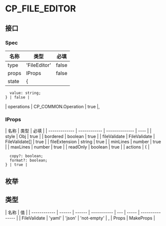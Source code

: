 # CP_FILE_EDITOR

## 接口

### Spec

| 名称  | 类型         | 必填  |
| ----- | ------------ | ----- |
| type  | 'FileEditor' | false |
| props | IProps       | false |
| state | {            |

      value: string;
    } | false |

| operations | CP_COMMON.Operation | true |,

### IProps

| 名称          | 类型         | 必填           |
| ------------- | ------------ | -------------- | ---- |
| style         | Obj          | true           |
| bordered      | boolean      | true           |
| fileValidate  | FileValidate | FileValidate[] | true |
| fileExtension | string       | true           |
| minLines      | number       | true           |
| maxLines      | number       | true           |
| readOnly      | boolean      | true           |
| actions       | {            |

      copy?: boolean;
      format?: boolean;
    } | true |

## 枚举

## 类型

| 名称         | 值     |
| ------------ | ------ | ------ | ----------- | --- | ----- | --------------- |
| FileValidate | 'yaml' | 'json' | 'not-empty' | ,   | Props | MakeProps<Spec> |
